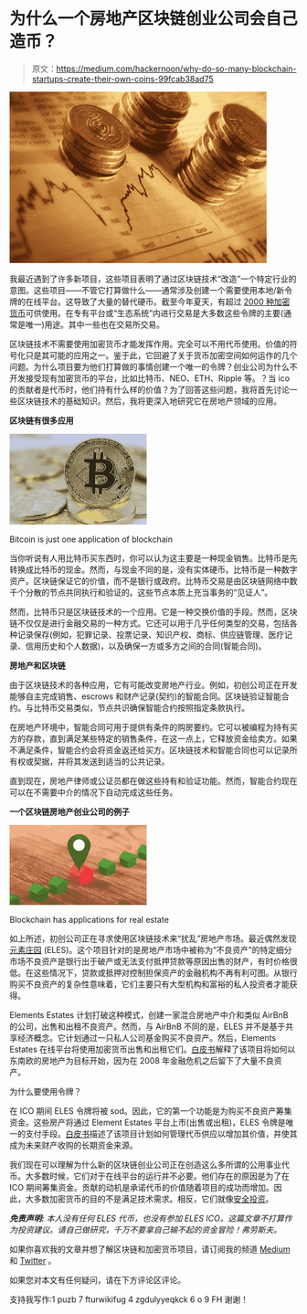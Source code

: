 # 为什么一个房地产区块链创业公司会自己造币？

> 原文：<https://medium.com/hackernoon/why-do-so-many-blockchain-startups-create-their-own-coins-99fcab38ad75>

![](img/0d200ccde1ab7c83ef3fe670add871e5.png)

我最近遇到了许多新项目，这些项目表明了通过区块链技术“改造”一个特定行业的意图。这些项目——不管它打算做什么——通常涉及创建一个需要使用本地/新令牌的在线平台。这导致了大量的替代硬币。截至今年夏天，有超过 [2000 种加密货币](/swlh/10-altcoins-that-will-survive-the-bloodbath-7b7f53a393ae)可供使用。在专有平台或“生态系统”内进行交易是大多数这些令牌的主要(通常是唯一)用途。其中一些也在交易所交易。

区块链技术不需要使用加密货币才能发挥作用。完全可以不用代币使用。价值的符号化只是其可能的应用之一。鉴于此，它回避了关于货币加密空间如何运作的几个问题。为什么项目要为他们打算做的事情创建一个唯一的令牌？创业公司为什么不开发接受现有加密货币的平台，比如比特币、NEO、ETH、Ripple 等。？当 ico 的贡献者是代币时，他们持有什么样的价值？为了回答这些问题，我将首先讨论一些区块链技术的基础知识。然后，我将更深入地研究它在房地产领域的应用。

**区块链有很多应用**

![](img/291073d36d5144b9b4ad014e3949cf10.png)

Bitcoin is just one application of blockchain

当你听说有人用比特币买东西时，你可以认为这主要是一种现金销售。比特币是先转换成比特币的现金。然而，与现金不同的是，没有实体硬币。比特币是一种数字资产。区块链保证它的价值，而不是银行或政府。比特币交易是由区块链网络中数千个分散的节点共同执行和验证的。这些节点本质上充当事务的“见证人”。

然而，比特币只是区块链技术的一个应用。它是一种交换价值的手段。然而，区块链不仅仅是进行金融交易的一种方式。它还可以用于几乎任何类型的交易，包括各种记录保存(例如，犯罪记录、投票记录、知识产权、商标、供应链管理、医疗记录、信用历史和个人数据)，以及确保一方或多方之间的合同(智能合同)。

**房地产和区块链**

由于区块链技术的各种应用，它有可能改变房地产行业。例如，初创公司正在开发能够自主完成销售、escrows 和财产记录(契约)的智能合同。区块链验证智能合约。与比特币交易类似，节点共识确保智能合约按照指定条款执行。

在房地产环境中，智能合同可用于提供有条件的购房要约。它可以被编程为持有买方的存款，直到满足某些特定的销售条件，在这一点上，它释放资金给卖方。如果不满足条件，智能合约会将资金返还给买方。区块链技术和智能合同也可以记录所有权或契据，并将其发送到适当的公共记录。

直到现在，房地产律师或公证员都在做这些持有和验证功能。然而，智能合约现在可以在不需要中介的情况下自动完成这些任务。

**一个区块链房地产创业公司的例子**

![](img/e115dce35a65edc447b4b7f3575d4ba2.png)

Blockchain has applications for real estate

如上所述，初创公司正在寻求使用区块链技术来“扰乱”房地产市场。最近偶然发现[元素庄园](https://elementsestates.io/) (ELES)。这个项目针对的是房地产市场中被称为“不良资产”的特定细分市场不良资产是银行出于破产或无法支付抵押贷款等原因出售的财产，有时价格很低。在这些情况下，贷款或抵押对控制担保资产的金融机构不再有利可图。从银行购买不良资产的复杂性意味着，它们主要只有大型机构和富裕的私人投资者才能获得。

Elements Estates 计划打破这种模式，创建一家混合房地产中介和类似 AirBnB 的公司，出售和出租不良资产。然而，与 AirBnB 不同的是，ELES 并不是基于共享经济概念。它计划通过一只私人公司基金购买不良资产。然后，Elements Estates 在线平台将使用加密货币出售和出租它们。[白皮书](https://elementsestates.io/ElementsEstates-whitepaper.pdf)解释了该项目将如何以东南欧的房地产为目标开始，因为在 2008 年金融危机之后留下了大量不良资产。

为什么要使用令牌？

在 ICO 期间 ELES 令牌将被 sod。因此，它的第一个功能是为购买不良资产筹集资金。这些房产将通过 Element Estates 平台上市(出售或出租)，ELES 令牌是唯一的支付手段。[白皮书](https://elementsestates.io/ElementsEstates-whitepaper.pdf)描述了该项目计划如何管理代币供应以增加其价值，并使其成为未来财产收购的长期资金来源。

我们现在可以理解为什么新的区块链创业公司正在创造这么多所谓的公用事业代币。大多数时候，它们对于在线平台的运行并不必要。他们存在的原因是为了在 ICO 期间筹集资金。贡献的动机是承诺代币的价值随着项目的成功而增加。因此，大多数加密货币的目的不是满足技术需求。相反，它们就像[安全投资](https://hackernoon.com/how-to-tell-if-cryptocurrencies-are-securities-using-the-howey-test-8c7470307f3f)。

***免责声明:*** *本人没有任何 ELES 代币，也没有参加 ELES ICO。这篇文章不打算作为投资建议。请自己做研究，千万不要拿自己输不起的资金冒险！弗劳斯夫。*

如果你喜欢我的文章并想了解区块链和加密货币项目，请订阅我的频道 [Medium](/@minadown) 和 [Twitter](https://twitter.com/minad21) 。

如果您对本文有任何疑问，请在下方评论区评论。

支持我写作:1 puzb 7 fturwikifug 4 zgdulyyeqkck 6 o 9 FH
谢谢！